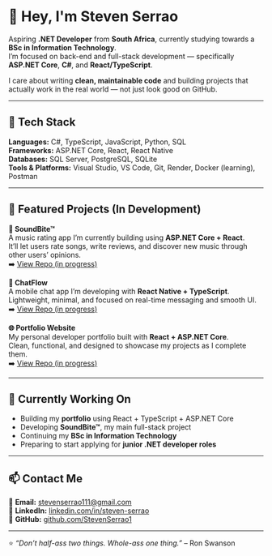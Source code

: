 # 👋 Hey, I'm Steven Serrao  

Aspiring **.NET Developer** from **South Africa**, currently studying towards a **BSc in Information Technology**.  
I’m focused on back-end and full-stack development — specifically **ASP.NET Core**, **C#**, and **React/TypeScript**.  

I care about writing **clean, maintainable code** and building projects that actually work in the real world — not just look good on GitHub.  

---

## 🧰 Tech Stack
**Languages:** C#, TypeScript, JavaScript, Python, SQL  
**Frameworks:** ASP.NET Core, React, React Native  
**Databases:** SQL Server, PostgreSQL, SQLite  
**Tools & Platforms:** Visual Studio, VS Code, Git, Render, Docker (learning), Postman  

---

## 🚀 Featured Projects (In Development)

**🎵 SoundBite™**  
A music rating app I’m currently building using **ASP.NET Core + React**.  
It’ll let users rate songs, write reviews, and discover new music through other users’ opinions.  
➡️ [View Repo (in progress)](#)

**💬 ChatFlow**  
A mobile chat app I’m developing with **React Native + TypeScript**.  
Lightweight, minimal, and focused on real-time messaging and smooth UI.  
➡️ [View Repo (in progress)](#)

**🌐 Portfolio Website**  
My personal developer portfolio built with **React + ASP.NET Core**.  
Clean, functional, and designed to showcase my projects as I complete them.  
➡️ [View Repo (in progress)](https://github.com/StevenSerrao1/Official-Projects/tree/master/Portfolio-App/Initial-MyPortfolio)

---

## 🧠 Currently Working On
- Building my **portfolio** using React + TypeScript + ASP.NET Core  
- Developing **SoundBite™**, my main full-stack project  
- Continuing my **BSc in Information Technology**  
- Preparing to start applying for **junior .NET developer roles**  

---

## 📫 Contact Me
📧 **Email:** stevenserrao111@gmail.com  
💼 **LinkedIn:** [linkedin.com/in/steven-serrao](https://www.linkedin.com/in/steven-serrao-0729841b1/)  
🐙 **GitHub:** [github.com/StevenSerrao1](https://github.com/StevenSerrao1)

---

⭐ *“Don’t half-ass two things. Whole-ass one thing.”* – Ron Swanson
